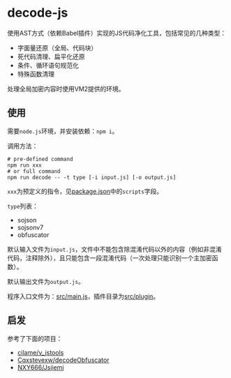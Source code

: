 # decode-js

使用AST方式（依赖Babel插件）实现的JS代码净化工具，包括常见的几种类型：

* 字面量还原（全局、代码块）
* 死代码清理、扁平化还原
* 条件、循环语句规范化
* 特殊函数清理

处理全局加密内容时使用VM2提供的环境。

## 使用

需要`node.js`环境，并安装依赖：`npm i`。

调用方法：

```shell
# pre-defined command
npm run xxx
# or full command
npm run decode -- -t type [-i input.js] [-o output.js]
```

`xxx`为预定义的指令，见[package.json](package.json)中的`scripts`字段。

`type`列表：
* sojson
* sojsonv7
* obfuscator

默认输入文件为`input.js`，文件中不能包含除混淆代码以外的内容（例如非混淆代码，注释除外），且只能包含一段混淆代码（一次处理只能识别一个主加密函数）。

默认输出文件为`output.js`。

程序入口文件为：[src/main.js](src/main.js)，插件目录为[src/plugin](src/plugin)。

## 启发

参考了下面的项目：

* [cilame/v_jstools](https://github.com/cilame/v_jstools)
* [Cqxstevexw/decodeObfuscator](https://github.com/Cqxstevexw/decodeObfuscator)
* [NXY666/Jsjiemi](https://github.com/NXY666/Jsjiemi)


